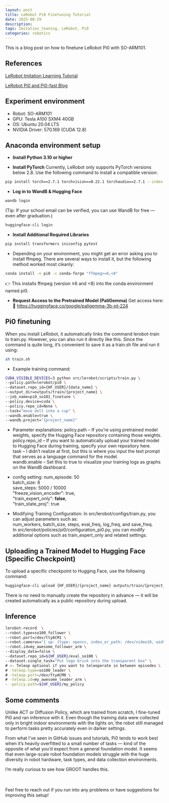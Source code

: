 ```yaml
---
layout: post
title: LeRobot Pi0 Finetuning Tutorial
date: 2025-08-29
description:
tags: Imitation_leaning, LeRobot, Pi0
categories: robotics
---
```


This is a blog post on how to finetune LeRobot Pi0 with SO-ARM101.


## References
[LeRobot Imitation Learning Tutorial](https://huggingface.co/docs/lerobot/il_robots)

[LeRobot Pi0 and Pi0-fast Blog](https://huggingface.co/blog/pi0)


## Experiment environment
- Robot: SO-ARM101
- GPU: Tesla A100 SXM4 40GB
- OS: Ubuntu 20.04 LTS
- NVIDIA Driver: 570.169 (CUDA 12.8)


## Anaconda environment setup
- **Install Python 3.10 or higher**

- **Install PyTorch**
Currently, LeRobot only supports PyTorch versions below 2.8.
Use the following command to install a compatible version:
```bash
pip install torch==2.7.1 torchvision==0.22.1 torchaudio==2.7.1 --index-url https://download.pytorch.org/whl/cu128
```

- **Log in to WandB & Hugging Face**
```bash
wandb login
```
(Tip: If your school email can be verified, you can use WandB for free — even after graduation.)
```bash
huggingface-cli login
```

- **Install Additional Required Libraries**
```bash
pip install transformers iniconfig pytest
```

- Depending on your environment, you might get an error asking you to install ffmpeg.
There are several ways to install it, but the following method worked most cleanly:
```bash
conda install -n pi0 -c conda-forge "ffmpeg>=6,<8"
```
👉 This installs ffmpeg (version ≥6 and <8) into the conda environment named pi0.

- **Request Access to the Pretrained Model (PaliGemma)**
Get access here:
🔗 https://huggingface.co/google/paligemma-3b-pt-224


## Pi0 finetuning
When you install LeRobot, it automatically links the command lerobot-train to train.py.
However, you can also run it directly like this.
Since the command is quite long, it’s convenient to save it as a train.sh file and run it using:
```bash
sh train.sh
```

- Example training command:
```bash
CUDA_VISIBLE_DEVICES=3 python src/lerobot/scripts/train.py \
--policy.path=lerobot/pi0 \
--dataset.repo_id={HF_USER}/{data_name} \
--output_dir=outputs/train/{project_name} \
--job_name=pi0_so101_finetune \
--policy.device=cuda \
--policy.repo_id=None \
--task="move doll into a cup" \
--wandb.enable=true \
--wandb.project="{project_name}"
```

- Parameter explanations:
policy.path – If you’re using pretrained model weights, specify the Hugging Face repository containing those weights.<br>
policy.repo_id – If you want to automatically upload your trained model to Hugging Face during training, specify your own repository here.<br>
task – I didn’t realize at first, but this is where you input the text prompt that serves as a language command for the model.<br>
wandb.enable – Set this to true to visualize your training logs as graphs on the WandB dashboard.<br>

- config setting:
num_episode: 50 <br>
batch_size: 8 <br>
save_steps: 5000 / 10000 <br>
"freeze_vision_encoder": true, <br>
"train_expert_only": **false**, <br>
"train_state_proj": true


- Modifying Training Configuration:
In src/lerobot/configs/train.py, you can adjust parameters such as:<br>
num_workers, batch_size, steps, eval_freq, log_freq, and save_freq.<br>
In src/lerobot/policies/pi0/configuration_pi0.py, you can modify additional options such as train_expert_only and related settings.


## Uploading a Trained Model to Hugging Face (Specific Checkpoint)

To upload a specific checkpoint to Hugging Face, use the following command:
```bash
huggingface-cli upload {HF_USER}/{project_name} outputs/train/{project_name}/checkpoints/{checkpoint_step}/pretrained_model
```
There is no need to manually create the repository in advance — it will be created automatically as a public repository during upload.


## Inference

```bash
lerobot-record  \
--robot.type=so100_follower \
--robot.port=/dev/ttyACM1 \
--robot.cameras="{ up: {type: opencv, index_or_path: /dev/video10, width: 640, height: 480, fps: 30}, side: {type: intelrealsense, serial_number_or_name: 233522074606, width: 640, height: 480, fps: 30}}" \
--robot.id=my_awesome_follower_arm \
--display_data=false \
--dataset.repo_id=${HF_USER}/eval_so100 \
--dataset.single_task="Put lego brick into the transparent box" \
# <- Teleop optional if you want to teleoperate in between episodes \
# -teleop.type=so100_leader \
# -teleop.port=/dev/ttyACM0 \
# -teleop.id=my_awesome_leader_arm \
- -policy.path=${HF_USER}/my_policy
```


## Some comments

Unlike ACT or Diffusion Policy, which are trained from scratch, I fine-tuned Pi0 and ran inference with it.
Even though the training data were collected only in bright indoor environments with the lights on, the robot still managed to perform tasks pretty accurately even in darker settings.

From what I’ve seen in GitHub issues and tutorials, Pi0 tends to work best when it’s heavily overfitted to a small number of tasks — kind of the opposite of what you’d expect from a general foundation model.
It seems that even large-scale robot foundation models struggle with the huge diversity in robot hardware, task types, and data collection environments.

I’m really curious to see how GROOT handles this.

<br>
<br>
Feel free to reach out if you run into any problems or have suggestions for improving this setup!
